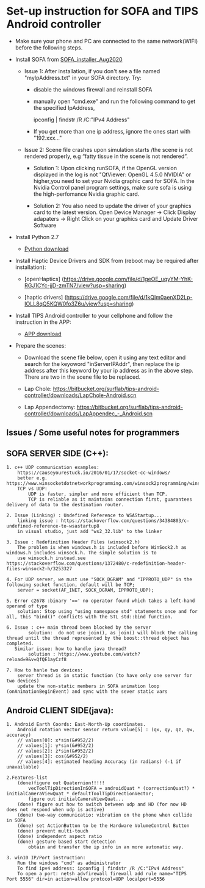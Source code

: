 # Set-up instruction for SOFA and TIPS Android controller

* Make sure your phone and PC are connected to the same network(WIFI) before the following steps.

* Install SOFA from [SOFA_installer_Aug2020](https://drive.google.com/file/d/1sSXHbxEtGmmSUO2YTxfYJXka2jMdLn9b/view?usp=sharing)

    * Issue 1: After installation, if you don't see a file named "myIpAddress.txt" in your SOFA directory. Try:

        * disable the windows firewall and reinstall SOFA

        * manually open "cmd.exe" and run the following command to get the specified IpAddress, 

            ipconfig | findstr /R /C:"IPv4 Address"

        * If you get more than one ip address, ignore the ones start with "192.xxx..."

    * Issue 2: Scene file crashes upon simulation starts /the scene is not rendered properly, e.g “fatty tissue in the scene is not rendered”. 

        * Solution 1: Upon clicking runSOFA, if the OpenGL version displayed in the log is not "QtViewer: OpenGL 4.5.0 NVIDIA" or higher,you need to 
        set your Nvidia graphic card for SOFA. In the Nvidia Control panel program settings, make sure sofa is using the high-perfomance Nvidia graphic card. 

        * Solution 2: You also need to update the driver of your graphics card to the latest version. 
        Open Device Manager -> Click Display adapaters -> Right Click on your graphics card and Update Driver Software

* Install Python 2.7 
    * [Python download](http://www.python.org/downloads/release/python-2718/)

* Install Haptic Device Drivers and SDK from (reboot may be required after installation): 
    
    * [openHaptics] (https://drive.google.com/file/d/1geOE_uqyYM-YhK-RGJ1CYc-jjD-zmTN7/view?usp=sharing)
        
    * [haptic drivers] (https://drive.google.com/file/d/1kQlm0aenXD2Lp-IOLL8qQ5KQW0fo3Z6u/view?usp=sharing)

* Install TIPS Android controller to your cellphone and follow the instruction in the APP: 
    
    * [APP download](https://bitbucket.org/surflab/tips-android-controller/downloads/app-release.apk)

* Prepare the scenes:
    * Download the scene file below, open it using any text editor and search for the keyoword "inServerIPAddr", then 
    replace the ip address after this keyword by your ip address as in the above step. There are two in the scene file to be replaced.
    
    * Lap Chole: https://bitbucket.org/surflab/tips-android-controller/downloads/LapChole-Android.scn
    * Lap Appendectomy: https://bitbucket.org/surflab/tips-android-controller/downloads/LapAppendec_-_Android.scn

**Issues / Some useful notes for programmers**
------------------------------------------------

## SOFA SERVER SIDE (C++):

    1. c++ UDP communication examples:
    	https://causeyourestuck.io/2016/01/17/socket-cc-windows/
    	better e.g. https://www.winsocketdotnetworkprogramming.com/winsock2programming/winsock2advancedcode1e.html
    	TCP vs UDP: 
    		UDP is faster, simpler and more efficient than TCP. 
    		TCP is reliable as it maintains connection first, guarantees delivery of data to the destination router.

    2. Issue (Linking) : Undefined Reference to WSAStartup...
    	linking issue : https://stackoverflow.com/questions/34384803/c-undefined-reference-to-wsastartup8
    	in visual studio, just add "ws2_32.lib" to the linker

    3. Issue : Redefinition Header Files (winsock2.h)
    	The problem is when windows.h is included before WinSock2.h as windows.h includes winsock.h. The simple solution is to 
        use winsock.h instead.see https://stackoverflow.com/questions/1372480/c-redefinition-header-files-winsock2-h/3253327

    4. For UDP server, we must use "SOCK_DGRAM" and "IPPROTO_UDP" in the following socket function, default will be TCP;
    	server = socket(AF_INET, SOCK_DGRAM, IPPROTO_UDP); 

    5. Error c2678 :binary '==' no operator found which takes a left-hand operand of type
    	solution: Stop using "using namespace std" statements once and for all, this "bind()" conflicts with the STL std::bind function.

    6. Issue : c++ main thread been blocked by the server
    		solution:  do not use join(), as join() will block the calling thread until the thread represented by the boost::thread object has completed.
       Similar issue: how to handle java thread?
       		solution : https://www.youtube.com/watch?reload=9&v=QfQE1ayCzf8

    7. How to hanle two devices:
        server thread is in static function (to have only one server for two devices)
        update the non-static members in SOFA animation loop (onAnimationBeginEvent) and sync with the sever static vars


## Android CLIENT SIDE(java):

    1. Android Earth Coords: East-North-Up coordinates.
        Android rotation vector sensor return value[5] : (qx, qy, qz, qw, accuracy)
        // values[0]: x*sin(&#952/2)
        // values[1]: y*sin(&#952/2)
        // values[2]: z*sin(&#952/2)
        // values[3]: cos(&#952/2)
        // values[4]: estimated heading Accuracy (in radians) (-1 if unavailable)

    2.Features-list
        (done)figure out Quaternion!!!!!
            vecToolTipDirectionInSOFA = androidQuat * (correctionQuat?) * initialCameraViewQuat * defaultToolTipDirectionVector;
            figure out initialCameraViewQuat...
        (done) figure out how to switch between udp and HD (for now HD does not respond when udp is active)
        (done) two-way communicatio: vibration on the phone when collide in SOFA
        (done) set ActionButton to be the Hardware VolumeControl Button
        (done) prevent multi-touch
        (done) independent aspect ratio
        (done) gesture based start detection
            obtain and transfer the ip info in an more automatic way.

    3. win10 IP/Port instruction:
        Run the windows "cmd" as administrator
        To find ipv4 address: ipconfig | findstr /R /C:"IPv4 Address"
        To open a port: netsh advfirewall firewall add rule name="TIPS Port 5556" dir=in action=allow protocol=UDP localport=5556
